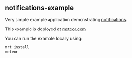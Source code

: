 notifications-example
-------------

Very simple example application demonstrating [notifications](http://beta.atmospherejs.com/package/notifications).

This example is deployed at [meteor.com](http://notifications-example.meteor.com)

You can run the example locally using:
``` sh
mrt install
meteor
```

